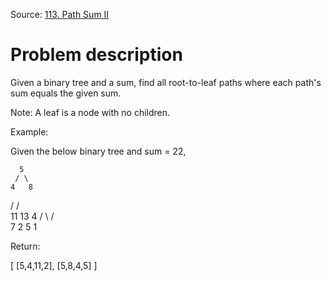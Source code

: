 Source: [113. Path Sum II](https://leetcode.com/problems/path-sum-ii/)

# Problem description

Given a binary tree and a sum, find all root-to-leaf paths where each path's sum equals the given sum.

Note: A leaf is a node with no children.

Example:

Given the below binary tree and sum = 22,

      5
     / \
    4   8
   /   / \
  11  13  4
 /  \    / \
7    2  5   1

Return:

[
   [5,4,11,2],
   [5,8,4,5]
]
